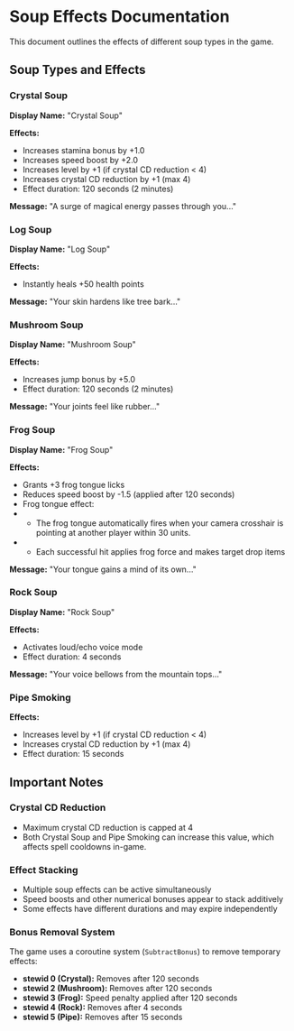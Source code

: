 # Soup Effects Documentation

This document outlines the effects of different soup types in the game.

## Soup Types and Effects

### Crystal Soup
**Display Name:** "Crystal Soup"

**Effects:**
- Increases stamina bonus by +1.0
- Increases speed boost by +2.0
- Increases level by +1 (if crystal CD reduction < 4)
- Increases crystal CD reduction by +1 (max 4)
- Effect duration: 120 seconds (2 minutes)

**Message:** "A surge of magical energy passes through you..."

### Log Soup
**Display Name:** "Log Soup"

**Effects:**
- Instantly heals +50 health points

**Message:** "Your skin hardens like tree bark..."

### Mushroom Soup
**Display Name:** "Mushroom Soup"

**Effects:**
- Increases jump bonus by +5.0
- Effect duration: 120 seconds (2 minutes)

**Message:** "Your joints feel like rubber..."

### Frog Soup
**Display Name:** "Frog Soup"

**Effects:**
- Grants +3 frog tongue licks
- Reduces speed boost by -1.5 (applied after 120 seconds)
- Frog tongue effect:
- - The frog tongue automatically fires when your camera crosshair is pointing at another player within 30 units.
- - Each successful hit applies frog force and makes target drop items

**Message:** "Your tongue gains a mind of its own..."

### Rock Soup
**Display Name:** "Rock Soup"

**Effects:**
- Activates loud/echo voice mode
- Effect duration: 4 seconds

**Message:** "Your voice bellows from the mountain tops..."

### Pipe Smoking

**Effects:**
- Increases level by +1 (if crystal CD reduction < 4)
- Increases crystal CD reduction by +1 (max 4)
- Effect duration: 15 seconds

## Important Notes

### Crystal CD Reduction
- Maximum crystal CD reduction is capped at 4
- Both Crystal Soup and Pipe Smoking can increase this value, which affects spell cooldowns in-game.

### Effect Stacking
- Multiple soup effects can be active simultaneously
- Speed boosts and other numerical bonuses appear to stack additively
- Some effects have different durations and may expire independently

### Bonus Removal System
The game uses a coroutine system (`SubtractBonus`) to remove temporary effects:
- **stewid 0 (Crystal):** Removes after 120 seconds
- **stewid 2 (Mushroom):** Removes after 120 seconds  
- **stewid 3 (Frog):** Speed penalty applied after 120 seconds
- **stewid 4 (Rock):** Removes after 4 seconds
- **stewid 5 (Pipe):** Removes after 15 seconds
